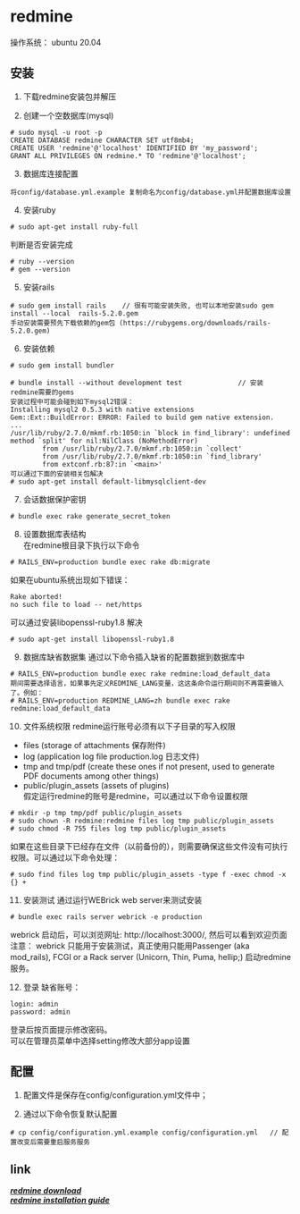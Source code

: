 # redmine
操作系统： ubuntu 20.04

## 安装
1. 下载redmine安装包并解压

2. 创建一个空数据库(mysql)
```
# sudo mysql -u root -p
CREATE DATABASE redmine CHARACTER SET utf8mb4;
CREATE USER 'redmine'@'localhost' IDENTIFIED BY 'my_password';
GRANT ALL PRIVILEGES ON redmine.* TO 'redmine'@'localhost';
```

3. 数据库连接配置
```
将config/database.yml.example 复制命名为config/database.yml并配置数据库设置
```

4. 安装ruby
```
# sudo apt-get install ruby-full
```
判断是否安装完成
```
# ruby --version
# gem --version
```

5. 安装rails
```
# sudo gem install rails    // 很有可能安装失败, 也可以本地安装sudo gem  install --local  rails-5.2.0.gem 
手动安装需要预先下载依赖的gem包 (https://rubygems.org/downloads/rails-5.2.0.gem)
```

6. 安装依赖
```
# sudo gem install bundler

# bundle install --without development test              // 安装 redmine需要的gems
安装过程中可能会碰到如下mysql2错误：
Installing mysql2 0.5.3 with native extensions
Gem::Ext::BuildError: ERROR: Failed to build gem native extension.
...
/usr/lib/ruby/2.7.0/mkmf.rb:1050:in `block in find_library': undefined method `split' for nil:NilClass (NoMethodError)
        from /usr/lib/ruby/2.7.0/mkmf.rb:1050:in `collect'
        from /usr/lib/ruby/2.7.0/mkmf.rb:1050:in `find_library'
        from extconf.rb:87:in `<main>'
可以通过下面的安装相关包解决
# sudo apt-get install default-libmysqlclient-dev
```

7. 会话数据保护密钥
```
# bundle exec rake generate_secret_token
```

8. 设置数据库表结构  
在redmine根目录下执行以下命令
```
# RAILS_ENV=production bundle exec rake db:migrate
```
如果在ubuntu系统出现如下错误：
```
Rake aborted!
no such file to load -- net/https
```
可以通过安装libopenssl-ruby1.8 解决
```
# sudo apt-get install libopenssl-ruby1.8
```

9. 数据库缺省数据集
通过以下命令插入缺省的配置数据到数据库中
```
# RAILS_ENV=production bundle exec rake redmine:load_default_data
期间需要选择语言，如果事先定义REDMINE_LANG变量，这这条命令运行期间则不再需要输入了。例如：
# RAILS_ENV=production REDMINE_LANG=zh bundle exec rake redmine:load_default_data
```

10. 文件系统权限
redmine运行账号必须有以下子目录的写入权限
* files (storage of attachments 保存附件)
* log (application log file production.log 日志文件)
* tmp and tmp/pdf (create these ones if not present, used to generate PDF documents among other things)
* public/plugin_assets (assets of plugins)  
假定运行redmine的账号是redmine，可以通过以下命令设置权限
```
# mkdir -p tmp tmp/pdf public/plugin_assets
# sudo chown -R redmine:redmine files log tmp public/plugin_assets
# sudo chmod -R 755 files log tmp public/plugin_assets
```
如果在这些目录下已经存在文件（以前备份的），则需要确保这些文件没有可执行权限。可以通过以下命令处理：
```
# sudo find files log tmp public/plugin_assets -type f -exec chmod -x {} +
```

11. 安装测试
通过运行WEBrick web server来测试安装
```
# bundle exec rails server webrick -e production
```
webrick 启动后，可以浏览网址: http://localhost:3000/, 然后可以看到欢迎页面  
注意： webrick 只能用于安装测试，真正使用只能用Passenger (aka mod_rails), FCGI or a Rack server (Unicorn, Thin, Puma, hellip;) 启动redmine服务。

12. 登录
缺省账号：
```
login: admin
password: admin
```
登录后按页面提示修改密码。  
可以在管理员菜单中选择setting修改大部分app设置

## 配置
1. 配置文件是保存在config/configuration.yml文件中；

2. 通过以下命令恢复默认配置
```
# cp config/configuration.yml.example config/configuration.yml   // 配置改变后需要重启服务服务
```

## link

_**[redmine download](https://www.redmine.org/projects/redmine/wiki/Download)**_  
_**[redmine installation guide](https://www.redmine.org/projects/redmine/wiki/RedmineInstall#Optional-components)**_



